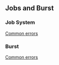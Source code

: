 ## Jobs and Burst

### Job System
[Common errors](Jobs%20And%20Burst/Job%20System%20Errors.md)

### Burst
[Common errors](Jobs%20And%20Burst/Burst%20Errors.md)